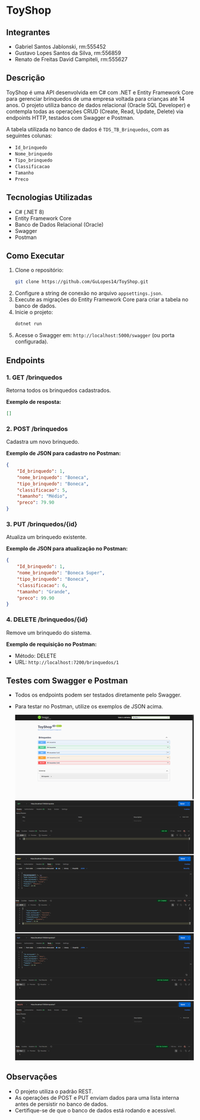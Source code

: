# ToyShop

## Integrantes
- Gabriel Santos Jablonski, rm:555452
- Gustavo Lopes Santos da Silva, rm:556859
- Renato de Freitas David Campiteli, rm:555627

## Descrição

ToyShop é uma API desenvolvida em C# com .NET e Entity Framework Core para gerenciar brinquedos de uma empresa voltada para crianças até 14 anos. O projeto utiliza banco de dados relacional (Oracle SQL Developer) e contempla todas as operações CRUD (Create, Read, Update, Delete) via endpoints HTTP, testados com Swagger e Postman.

A tabela utilizada no banco de dados é `TDS_TB_Brinquedos`, com as seguintes colunas:
- `Id_brinquedo`
- `Nome_brinquedo`
- `Tipo_brinquedo`
- `Classificacao`
- `Tamanho`
- `Preco`

## Tecnologias Utilizadas

- C# (.NET 8)
- Entity Framework Core
- Banco de Dados Relacional (Oracle)
- Swagger
- Postman

## Como Executar

1. Clone o repositório:
	 ```bash
	 git clone https://github.com/GuLopes14/ToyShop.git
	 ```
2. Configure a string de conexão no arquivo `appsettings.json`.
3. Execute as migrações do Entity Framework Core para criar a tabela no banco de dados.
4. Inicie o projeto:
	 ```bash
	 dotnet run
	 ```
5. Acesse o Swagger em: `http://localhost:5000/swagger` (ou porta configurada).

## Endpoints

### 1. GET /brinquedos

Retorna todos os brinquedos cadastrados.

**Exemplo de resposta:**
```json
[]
```

### 2. POST /brinquedos

Cadastra um novo brinquedo.

**Exemplo de JSON para cadastro no Postman:**
```json
{
    "Id_brinquedo": 1,
	"nome_brinquedo": "Boneca",
	"tipo_brinquedo": "Boneca",
	"classificacao": 5,
	"tamanho": "Médio",
	"preco": 79.90
}
```

### 3. PUT /brinquedos/{id}

Atualiza um brinquedo existente.

**Exemplo de JSON para atualização no Postman:**
```json
{
	"Id_brinquedo": 1,
	"nome_brinquedo": "Boneca Super",
	"tipo_brinquedo": "Boneca",
	"classificacao": 6,
	"tamanho": "Grande",
	"preco": 99.90
}
```

### 4. DELETE /brinquedos/{id}

Remove um brinquedo do sistema.

**Exemplo de requisição no Postman:**
- Método: DELETE
- URL: `http://localhost:7200/brinquedos/1`

## Testes com Swagger e Postman

- Todos os endpoints podem ser testados diretamente pelo Swagger.
- Para testar no Postman, utilize os exemplos de JSON acima.

	![Exemplo Swagger](docs/swagger.png)
	![Exemplo Postman GET](docs/GET.png)
	![Exemplo Postman POST](docs/POST.png)
	![Exemplo Postman PUT](docs/PUT.png)
	![Exemplo Postman DELETE](docs/DELETE.png)

## Observações

- O projeto utiliza o padrão REST.
- As operações de POST e PUT enviam dados para uma lista interna antes de persistir no banco de dados.
- Certifique-se de que o banco de dados está rodando e acessível.